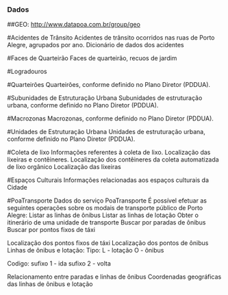 ### Dados

##GEO: http://www.datapoa.com.br/group/geo

#Acidentes de Trânsito
Acidentes de trânsito ocorridos nas ruas de Porto Alegre, agrupados por ano.
Dicionário de dados dos acidentes

#Faces de Quarteirão
Faces de quarteirão, recuos de jardim

#Logradouros

#Quarteirões
Quarteirões, conforme definido no Plano Diretor (PDDUA).

#Subunidades de Estruturação Urbana
Subunidades de estruturação urbana, conforme definido no Plano Diretor (PDDUA).

#Macrozonas
Macrozonas, conforme definido no Plano Diretor (PDDUA).

#Unidades de Estruturação Urbana
Unidades de estruturação urbana, conforme definido no Plano Diretor (PDDUA).

#Coleta de lixo
Informações referentes à coleta de lixo. Localização das lixeiras e contêineres.
Localização dos contêineres da coleta automatizada de lixo orgânico
Localização das lixeiras

#Espaços Culturais
Informações relacionadas aos espaços culturais da Cidade

#PoaTransporte
Dados do serviço PoaTransporte
É possível efetuar as seguintes operações sobre os modais de transporte público de Porto Alegre:
Listar as linhas de ônibus
Listar as linhas de lotação
Obter o itinerário de uma unidade de transporte
Buscar por paradas de ônibus
Buscar por pontos fixos de táxi

Localização dos pontos fixos de táxi
Localização dos pontos de ônibus
Linhas de ônibus e lotação: 
Tipo:
L - lotação
O - ônibus

Codigo:
sufixo 1 - ida
sufixo 2 - volta

Relacionamento entre paradas e linhas de ônibus
Coordenadas geográficas das linhas de ônibus e lotação
